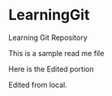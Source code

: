 # LearningGit
Learning Git Repository 


This is a sample read me file


Here is the Edited portion


Edited from local.
